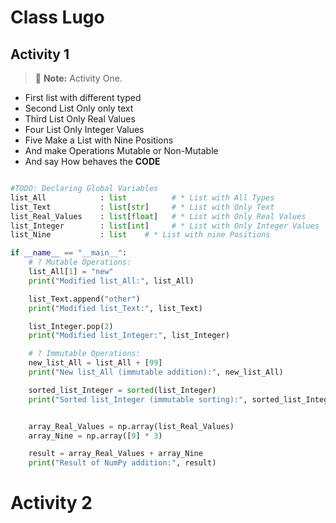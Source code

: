 # Class Lugo

## Activity 1 

> :memo: **Note:** Activity One.

- First list with different typed
- Second List Only only text
- Third List Only Real Values 
- Four List Only Integer Values
- Five Make a List with Nine Positions
- And make Operations Mutable or Non-Mutable
- And say How behaves the **CODE**


```python

#TODO: Declaring Global Variables
list_All            : list          # * List with All Types
list_Text           : list[str]     # * List with Only Text 
list_Real_Values    : list[float]   # * List with Only Real Values
list_Integer        : list[int]     # * List with Only Integer Values
list_Nine           : list    # * List with nine Positions

if __name__ == "__main__":
    # ? Mutable Operations:
    list_All[1] = "new" 
    print("Modified list_All:", list_All)

    list_Text.append("other") 
    print("Modified list_Text:", list_Text)

    list_Integer.pop(2)  
    print("Modified list_Integer:", list_Integer)

    # ? Immutable Operations: 
    new_list_All = list_All + [99] 
    print("New list_All (immutable addition):", new_list_All)

    sorted_list_Integer = sorted(list_Integer) 
    print("Sorted list_Integer (immutable sorting):", sorted_list_Integer)


    array_Real_Values = np.array(list_Real_Values)
    array_Nine = np.array([9] * 3)  

    result = array_Real_Values + array_Nine
    print("Result of NumPy addition:", result)
```

# Activity 2